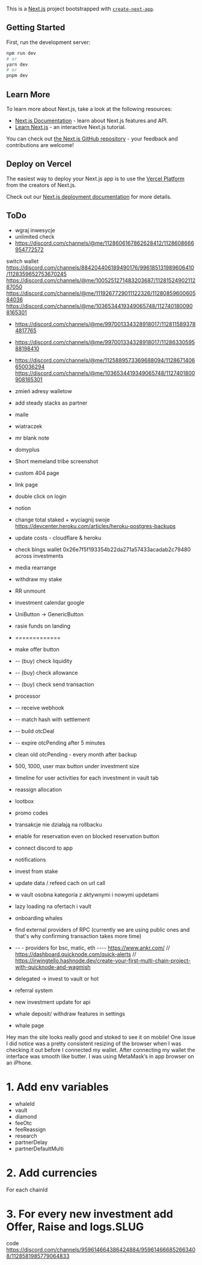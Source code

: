 This is a [Next.js](https://nextjs.org/) project bootstrapped with [`create-next-app`](https://github.com/vercel/next.js/tree/canary/packages/create-next-app).

## Getting Started

First, run the development server:

```bash
npm run dev
# or
yarn dev
# or
pnpm dev
```

## Learn More

To learn more about Next.js, take a look at the following resources:

- [Next.js Documentation](https://nextjs.org/docs) - learn about Next.js features and API.
- [Learn Next.js](https://nextjs.org/learn) - an interactive Next.js tutorial.

You can check out [the Next.js GitHub repository](https://github.com/vercel/next.js/) - your feedback and contributions are welcome!

## Deploy on Vercel

The easiest way to deploy your Next.js app is to use the [Vercel Platform](https://vercel.com/new?utm_medium=default-template&filter=next.js&utm_source=create-next-app&utm_campaign=create-next-app-readme) from the creators of Next.js.

Check out our [Next.js deployment documentation](https://nextjs.org/docs/deployment) for more details.

## ToDo
- wgraj inwesycje
- unlimited check
- https://discord.com/channels/@me/1128606167862628412/1128608666954772572

switch wallet
https://discord.com/channels/884204406189490176/996185131989606410/1128359652753670245
https://discord.com/channels/@me/1005251271483203687/1128152490211287050
https://discord.com/channels/@me/1119267729011122326/1128085960060584036
https://discord.com/channels/@me/1036534419349065748/1127401800908165301
- https://discord.com/channels/@me/997001334328918017/1128115893784817765
- https://discord.com/channels/@me/997001334328918017/1128633059588198410
- https://discord.com/channels/@me/1125889573369688094/1128671406650036294
  https://discord.com/channels/@me/1036534419349065748/1127401800908165301
- zmień adresy walletow 
- add steady stacks as partner

- maile
- wiatraczek
- mr blank note
- domyplus
- Short memeland tribe screenshot

- custom 404 page
- link page
- double click on login
- notion
- change total staked + wyciagnij swoje
https://devcenter.heroku.com/articles/heroku-postgres-backups
- update costs - cloudflare & heroku
- check bings wallet 0x26e7f5f193354b22da271a57433acadab2c79480 across investments
- media rearrange
- withdraw my stake

- RR unmount
- investment calendar google
- UniButton -> GenericButton
- rasie funds on landing

- =============
- make offer button
- -- (buy) check liquidity 
- -- (buy) check allowance 
- -- (buy) check send transaction 

- processor
- -- receive webhook
- -- match hash with settlement
- -- build otcDeal
- -- expire otcPending after 5 minutes

- clean old otcPending - every month after backup
- 500, 1000, user max button under investment size
- timeline for user activities for each investment in vault tab
- reassign allocation
- lootbox
- promo codes

- transakcje nie działają na rollbacku
- enable for reservation even on blocked reservation button
- connect discord to app
- notifications

- invest from stake
- update data / refeed cach on url call
- w vault osobna kategoria z aktywnymi i nowymi updetami
- lazy loading na ofertach i vault
- onboarding whales

- find external providers of RPC (currently we are using public ones and that's why confirming transaction takes more time)
- -- - providers for bsc, matic, eth ---- https://www.ankr.com/ // https://dashboard.quicknode.com/quick-alerts // https://irwingtello.hashnode.dev/create-your-first-multi-chain-project-with-quicknode-and-wagmish
- delegated -> invest to vault or hot
- referral system

- new investment update for api
- whale deposit/ withdraw features in settings
- whale page


Hey man the site looks really good and stoked to see it on mobile! One issue I did notice was a pretty consistent resizing of the browser when I was checking it out before I connected my wallet. After connecting my wallet the interface was smooth like butter. I was using MetaMask’s in app browser on an iPhone.

# 1. Add env variables
- whaleId
- vault
- diamond
- feeOtc
- feeReassign
- research
- partnerDelay
- partnerDefaultMulti

# 2. Add currencies 
For each chainId

# 3. For every new investment add Offer, Raise and logs.SLUG




code
https://discord.com/channels/959614664386424884/959614666852663408/1128581985779064833
